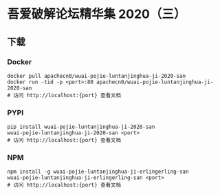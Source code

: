 # 吾爱破解论坛精华集 2020（三）

## 下载

### Docker

```
docker pull apachecn0/wuai-pojie-luntanjinghua-ji-2020-san
docker run -tid -p <port>:80 apachecn0/wuai-pojie-luntanjinghua-ji-2020-san
# 访问 http://localhost:{port} 查看文档
```

### PYPI

```
pip install wuai-pojie-luntanjinghua-ji-2020-san
wuai-pojie-luntanjinghua-ji-2020-san <port>
# 访问 http://localhost:{port} 查看文档
```

### NPM

```
npm install -g wuai-pojie-luntanjinghua-ji-erlingerling-san
wuai-pojie-luntanjinghua-ji-erlingerling-san <port>
# 访问 http://localhost:{port} 查看文档
```